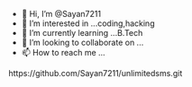 - 👋 Hi, I’m @Sayan7211
- 👀 I’m interested in ...coding,hacking
- 🌱 I’m currently learning ...B.Tech
- 💞️ I’m looking to collaborate on ...
- 📫 How to reach me ...

<!---
Sayan7211/Sayan7211 is a ✨ special ✨ repository because its `README.md` (this file) appears on your GitHub profile.
You can click the Preview link to take a look at your changes.
--->https://github.com/Sayan7211/unlimitedsms.git
